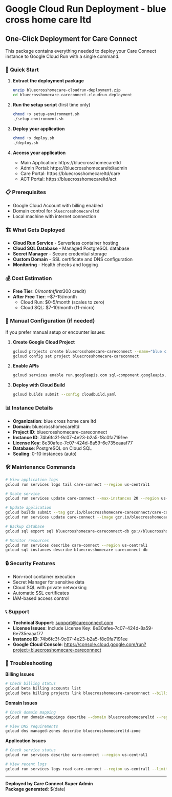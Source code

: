 # Google Cloud Run Deployment - blue cross home care ltd

## One-Click Deployment for Care Connect

This package contains everything needed to deploy your Care Connect instance to Google Cloud Run with a single command.

### 🚀 Quick Start

1. **Extract the deployment package**
   ```bash
   unzip bluecrosshomecare-cloudrun-deployment.zip
   cd bluecrosshomecare-careconnect-cloudrun-deployment
   ```

2. **Run the setup script** (first time only)
   ```bash
   chmod +x setup-environment.sh
   ./setup-environment.sh
   ```

3. **Deploy your application**
   ```bash
   chmod +x deploy.sh
   ./deploy.sh
   ```

4. **Access your application**
   - Main Application: https://bluecrosshomecareltd
   - Admin Portal: https://bluecrosshomecareltd/admin
   - Care Portal: https://bluecrosshomecareltd/care
   - ACT Portal: https://bluecrosshomecareltd/act

### 📋 Prerequisites

- Google Cloud Account with billing enabled
- Domain control for `bluecrosshomecareltd`
- Local machine with internet connection

### 🏗️ What Gets Deployed

- **Cloud Run Service** - Serverless container hosting
- **Cloud SQL Database** - Managed PostgreSQL database
- **Secret Manager** - Secure credential storage
- **Custom Domain** - SSL certificate and DNS configuration
- **Monitoring** - Health checks and logging

### 💰 Cost Estimation

- **Free Tier**: $0/month (first 300$ credit)
- **After Free Tier**: ~$7-15/month
  - Cloud Run: $0-5/month (scales to zero)
  - Cloud SQL: $7-10/month (f1-micro)

### 🔧 Manual Configuration (if needed)

If you prefer manual setup or encounter issues:

1. **Create Google Cloud Project**
   ```bash
   gcloud projects create bluecrosshomecare-careconnect --name="blue cross home care ltd Care Connect"
   gcloud config set project bluecrosshomecare-careconnect
   ```

2. **Enable APIs**
   ```bash
   gcloud services enable run.googleapis.com sql-component.googleapis.com cloudbuild.googleapis.com
   ```

3. **Deploy with Cloud Build**
   ```bash
   gcloud builds submit --config cloudbuild.yaml
   ```

### 📊 Instance Details

- **Organization**: blue cross home care ltd
- **Domain**: bluecrosshomecareltd
- **Project ID**: bluecrosshomecare-careconnect
- **Instance ID**: 74b6fc3f-9c07-4e23-b2a5-f8c0fa7191ee
- **License Key**: 8e30afee-7c07-424d-8a59-6e735eaaaf77
- **Database**: PostgreSQL on Cloud SQL
- **Scaling**: 0-10 instances (auto)

### 🛠️ Maintenance Commands

```bash
# View application logs
gcloud run services logs tail care-connect --region us-central1

# Scale service
gcloud run services update care-connect --max-instances 20 --region us-central1

# Update application
gcloud builds submit --tag gcr.io/bluecrosshomecare-careconnect/care-connect
gcloud run services update care-connect --image gcr.io/bluecrosshomecare-careconnect/care-connect --region us-central1

# Backup database
gcloud sql export sql bluecrosshomecare-careconnect-db gs://bluecrosshomecare-careconnect-backups/backup-$(date +%Y%m%d).sql --database=careconnect

# Monitor resources
gcloud run services describe care-connect --region us-central1
gcloud sql instances describe bluecrosshomecare-careconnect-db
```

### 🔒 Security Features

- Non-root container execution
- Secret Manager for sensitive data
- Cloud SQL with private networking
- Automatic SSL certificates
- IAM-based access control

### 📞 Support

- **Technical Support**: support@careconnect.com
- **License Issues**: Include License Key: 8e30afee-7c07-424d-8a59-6e735eaaaf77
- **Instance ID**: 74b6fc3f-9c07-4e23-b2a5-f8c0fa7191ee
- **Google Cloud Console**: https://console.cloud.google.com/run?project=bluecrosshomecare-careconnect

### 🔄 Troubleshooting

**Billing Issues**
```bash
# Check billing status
gcloud beta billing accounts list
gcloud beta billing projects link bluecrosshomecare-careconnect --billing-account=BILLING_ACCOUNT_ID
```

**Domain Issues**
```bash
# Check domain mapping
gcloud run domain-mappings describe --domain bluecrosshomecareltd --region us-central1

# View DNS requirements
gcloud dns managed-zones describe bluecrosshomecareltd-zone
```

**Application Issues**
```bash
# Check service status
gcloud run services describe care-connect --region us-central1

# View recent logs
gcloud run services logs read care-connect --region us-central1 --limit 50
```

---

**Deployed by Care Connect Super Admin**  
**Package generated**: $(date)